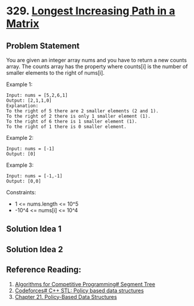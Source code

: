 # 329. [Longest Increasing Path in a Matrix](https://leetcode.com/problems/longest-increasing-path-in-a-matrix/)

## Problem Statement
You are given an integer array nums and you have to return a new counts array. The counts array has the property where counts[i] is the number of smaller elements to the right of nums[i].

Example 1:
```
Input: nums = [5,2,6,1]
Output: [2,1,1,0]
Explanation:
To the right of 5 there are 2 smaller elements (2 and 1).
To the right of 2 there is only 1 smaller element (1).
To the right of 6 there is 1 smaller element (1).
To the right of 1 there is 0 smaller element.
```
Example 2:
```
Input: nums = [-1]
Output: [0]
```
Example 3:
```
Input: nums = [-1,-1]
Output: [0,0]
```

Constraints:
* 1 <= nums.length <= 10^5
* -10^4 <= nums[i] <= 10^4

## Solution Idea 1

## Solution Idea 2

## Reference Reading:
1. [Algorithms for Competitive Programming# Segment Tree](https://cp-algorithms.com/data_structures/segment_tree.html)
2. [Codeforces# C++ STL: Policy based data structures](https://codeforces.com/blog/entry/11080)
3. [Chapter 21. Policy-Based Data Structures](https://gcc.gnu.org/onlinedocs/libstdc++/manual/policy_data_structures.html)